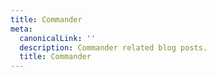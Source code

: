 ```yaml
---
title: Commander
meta:
  canonicalLink: ''
  description: Commander related blog posts.
  title: Commander
---
```



